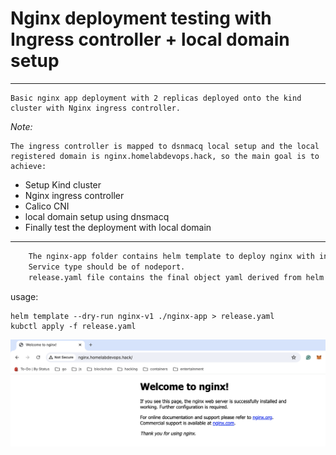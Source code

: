 # Nginx deployment testing with Ingress controller + local domain setup
---

    Basic nginx app deployment with 2 replicas deployed onto the kind cluster with Nginx ingress controller.

*Note:*

    The ingress controller is mapped to dsnmacq local setup and the local registered domain is nginx.homelabdevops.hack, so the main goal is to achieve:
       

- Setup Kind cluster
- Nginx ingress controller 
- Calico CNI
- local domain setup using dnsmacq
- Finally test the deployment with local domain

---

```sh
    The nginx-app folder contains helm template to deploy nginx with ingress custom domain.
    Service type should be of nodeport.
    release.yaml file contains the final object yaml derived from helm templating
```

usage:
```
helm template --dry-run nginx-v1 ./nginx-app > release.yaml
kubctl apply -f release.yaml
```

![./nginx-sample.png](./nginx-sample.png)